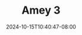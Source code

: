 --- 
title: "Amey 3"
description: "nonton bokep Amey 3 full full  "
date: 2024-10-15T10:40:47-08:00
file_code: "a6iyi4dxucls"
draft: false
cover: "tur0yv90pcmbjjc0.jpg"
tags: ["Amey", "bokep-indo", "bokep-viral", "bokep-ig"]
length: 160
fld_id: "1483135"
foldername: "Amey"
categories: ["Amey"]
views: 0
---